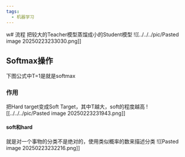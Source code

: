 ```yaml
---
tags:
  - 机器学习
---
```

w# 流程
把较大的Teacher模型蒸馏成小的Student模型
![[../../../pic/Pasted image 20250223233030.png]]
## Softmax操作
下图公式中T=1是就是softmax
### 作用
把Hard target变成Soft Target，其中T越大，soft的程度越高
![[../../../pic/Pasted image 20250223231943.png]]
#### soft和hard
就是对一个事物的分类不是绝对的，使用类似概率的数来描述分类
![[Pasted image 20250223232216.png]]
